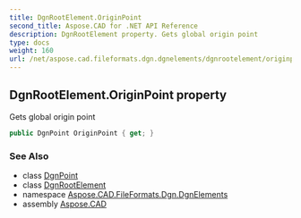 ```yaml
---
title: DgnRootElement.OriginPoint
second_title: Aspose.CAD for .NET API Reference
description: DgnRootElement property. Gets global origin point
type: docs
weight: 160
url: /net/aspose.cad.fileformats.dgn.dgnelements/dgnrootelement/originpoint/
---
```

## DgnRootElement.OriginPoint property

Gets global origin point

```csharp
public DgnPoint OriginPoint { get; }
```

### See Also

* class [DgnPoint](../../../aspose.cad.fileformats.dgn/dgnpoint/)
* class [DgnRootElement](../)
* namespace [Aspose.CAD.FileFormats.Dgn.DgnElements](../../dgnrootelement/)
* assembly [Aspose.CAD](../../../)


